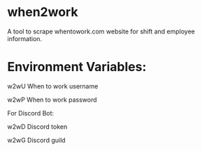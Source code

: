 # when2work
A tool to scrape whentowork.com website for shift and employee information.

# Environment Variables:
w2wU When to work username

w2wP When to work password

For Discord Bot:

w2wD Discord token

w2wG Discord guild

